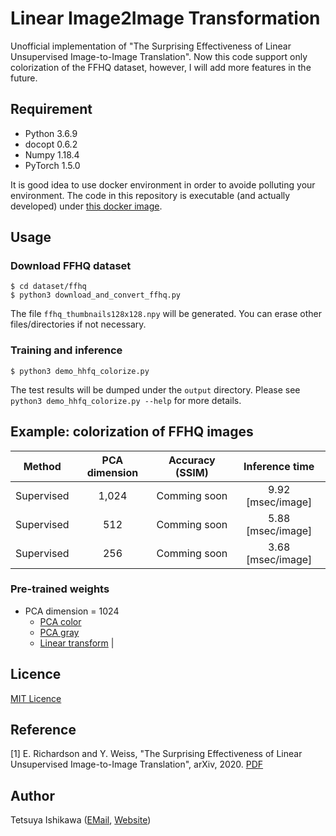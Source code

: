 # Linear Image2Image Transformation

Unofficial implementation of "The Surprising Effectiveness of Linear Unsupervised Image-to-Image Translation".
Now this code support only colorization of the FFHQ dataset, however, I will add more features in the future.


## Requirement

- Python 3.6.9
- docopt 0.6.2
- Numpy 1.18.4
- PyTorch 1.5.0

It is good idea to use docker environment in order to avoide polluting your environment.
The code in this repository is executable (and actually developed) under
[this docker image](https://hub.docker.com/r/tiskw/pytorch).


## Usage

### Download FFHQ dataset

```console
$ cd dataset/ffhq
$ python3 download_and_convert_ffhq.py
```

The file `ffhq_thumbnails128x128.npy` will be generated.
You can erase other files/directories if not necessary.


### Training and inference

```console
$ python3 demo_hhfq_colorize.py
```

The test results will be dumped under the `output` directory.
Please see `python3 demo_hhfq_colorize.py --help` for more details.


## Example: colorization of FFHQ images

| Method     | PCA dimension | Accuracy (SSIM) | Inference time    |
|:----------:|:-------------:|:---------------:|:-----------------:|
| Supervised | 1,024         | Comming soon    | 9.92 [msec/image] |
| Supervised |   512         | Comming soon    | 5.88 [msec/image] |
| Supervised |   256         | Comming soon    | 3.68 [msec/image] |


### Pre-trained weights

* PCA dimension = 1024
  - [PCA color](https://www.dropbox.com/s/qug0c750gvl9n07/pca_ffhq_color.npz?dl=0)
  - [PCA gray](https://www.dropbox.com/s/pzafwpuzia5srmh/pca_ffhq_gray.npz?dl=0)
  - [Linear transform](https://www.dropbox.com/s/j9l5wcle7szw1sf/lin_ffhq_gray_to_color.npz?dl=0) |


## Licence

[MIT Licence](https://opensource.org/licenses/mit-license.php)


## Reference

[1] E. Richardson and Y. Weiss, "The Surprising Effectiveness of Linear Unsupervised Image-to-Image Translation", arXiv, 2020.
[PDF](https://arxiv.org/pdf/2007.12568.pdf)


## Author

Tetsuya Ishikawa ([EMail](mailto:tiskw111@gmail.com), [Website](https://tiskw.gitlab.io/home/))
